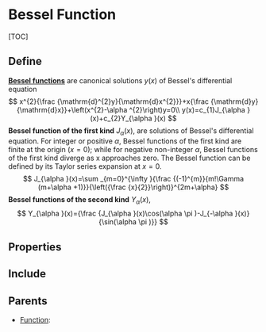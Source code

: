 # Bessel Function

[TOC]

## Define

[**Bessel functions**](./Function.md) are canonical solutions $y(x)$ of Bessel's differential equation
$$
x^{2}{\frac {\mathrm{d}^{2}y}{\mathrm{d}x^{2}}}+x{\frac {\mathrm{d}y}{\mathrm{d}x}}+\left(x^{2}-\alpha ^{2}\right)y=0\\
y(x)=c_{1}J_{\alpha }(x)+c_{2}Y_{\alpha }(x)
$$
**Bessel function of the first kind** $J_{\alpha}(x)$, are solutions of Bessel's differential equation. For integer or positive $α$, Bessel functions of the first kind are finite at the origin $(x = 0)$; while for negative non-integer $α$, Bessel functions of the first kind diverge as x approaches zero. The Bessel function can be defined by its Taylor series expansion at $x = 0$.
$$
J_{\alpha }(x)=\sum _{m=0}^{\infty }{\frac {(-1)^{m}}{m!\Gamma (m+\alpha +1)}}{\left({\frac {x}{2}}\right)}^{2m+\alpha}
$$
**Bessel functions of the second kind** $Y_{\alpha}(x)$, 
$$
Y_{\alpha }(x)={\frac {J_{\alpha }(x)\cos(\alpha \pi )-J_{-\alpha }(x)}{\sin(\alpha \pi )}}
$$

## Properties



## Include

## Parents

- [Function](./Function.md): 

